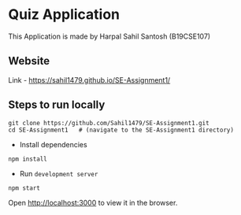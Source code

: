 # Quiz Application 
This Application is made by Harpal Sahil Santosh (B19CSE107)

## Website 
Link - https://sahil1479.github.io/SE-Assignment1/

## Steps to run locally
```
git clone https://github.com/Sahil1479/SE-Assignment1.git
cd SE-Assignment1   # (navigate to the SE-Assignment1 directory)
```
- Install dependencies
```
npm install
```
- Run `development server`
```
npm start
```
Open [http://localhost:3000](http://localhost:3000) to view it in the browser.
